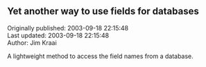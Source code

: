 ## Yet another way to use fields for databases  
Originally published: 2003-09-18 22:15:48  
Last updated: 2003-09-18 22:15:48  
Author: Jim Kraai  
  
A lightweight method to access the field names from a database.